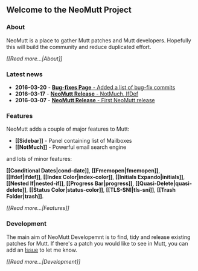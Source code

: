 ## Welcome to the NeoMutt Project

### About

NeoMutt is a place to gather Mutt patches and Mutt developers.
Hopefully this will build the community and reduce duplicated effort.

*[[Read more...|About]]*

### Latest news

- **2016-03-20** - [**Bug-fixes Page** - Added a list of bug-fix commits](News#2016-03-20)
- **2016-03-17** - [**NeoMutt Release** - NotMuch, IfDef](News#2016-03-17)
- **2016-03-07** - [**NeoMutt Release** - First NeoMutt release](News#2016-03-07)

### Features

NeoMutt adds a couple of major features to Mutt:

- **[[Sidebar]]** - Panel containing list of Mailboxes
- **[[NotMuch]]** - Powerful email search engine

and lots of minor features:

**[[Conditional Dates|cond-date]]**, **[[Fmemopen|fmemopen]]**,
**[[Ifdef|ifdef]]**, **[[Index Color|index-color]]**,
**[[Initials Expando|initials]]**, **[[Nested If|nested-if]]**,
**[[Progress Bar|progress]]**, **[[Quasi-Delete|quasi-delete]]**,
**[[Status Color|status-color]]**, **[[TLS-SNI|tls-sni]]**,
**[[Trash Folder|trash]]**.

*[[Read more...|Features]]*

### Development

The main aim of NeoMutt Developemnt is to find, tidy and release existing
patches for Mutt.  If there's a patch you would like to see in Mutt, you can add
an [Issue](https://github.com/neomutt/neomutt/issues) to let me know.

*[[Read more...|Development]]*

